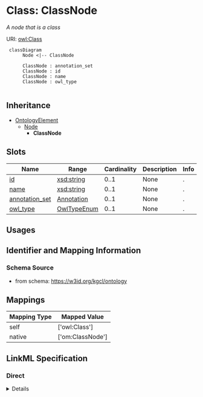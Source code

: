 # Class: ClassNode
_A node that is a class_





URI: [owl:Class](owl:Class)




```mermaid
 classDiagram
      Node <|-- ClassNode
      
      ClassNode : annotation_set
      ClassNode : id
      ClassNode : name
      ClassNode : owl_type
      

```





## Inheritance
* [OntologyElement](OntologyElement.md)
    * [Node](Node.md)
        * **ClassNode**



## Slots

| Name | Range | Cardinality | Description  | Info |
| ---  | --- | --- | --- | --- |
| [id](id.md) | [xsd:string](xsd:string) | 0..1 | None  | . |
| [name](name.md) | [xsd:string](xsd:string) | 0..1 | None  | . |
| [annotation_set](annotation_set.md) | [Annotation](Annotation.md) | 0..1 | None  | . |
| [owl_type](owl_type.md) | [OwlTypeEnum](OwlTypeEnum.md) | 0..1 | None  | . |


## Usages



## Identifier and Mapping Information







### Schema Source


* from schema: https://w3id.org/kgcl/ontology







## Mappings

| Mapping Type | Mapped Value |
| ---  | ---  |
| self | ['owl:Class'] |
| native | ['om:ClassNode'] |


## LinkML Specification

<!-- TODO: investigate https://stackoverflow.com/questions/37606292/how-to-create-tabbed-code-blocks-in-mkdocs-or-sphinx -->

### Direct

<details>
```yaml
name: class node
description: A node that is a class
from_schema: https://w3id.org/kgcl/ontology
aliases:
- concept
is_a: node
class_uri: owl:Class

```
</details>

### Induced

<details>
```yaml
name: class node
description: A node that is a class
from_schema: https://w3id.org/kgcl/ontology
aliases:
- concept
is_a: node
attributes:
  id:
    name: id
    from_schema: https://w3id.org/kgcl/basics
    identifier: true
    alias: id
    owner: class node
    range: string
  name:
    name: name
    from_schema: https://w3id.org/kgcl/ontology
    alias: name
    owner: class node
    range: string
  annotation set:
    name: annotation set
    from_schema: https://w3id.org/kgcl/ontology
    alias: annotation_set
    owner: class node
    range: annotation
  owl type:
    name: owl type
    from_schema: https://w3id.org/kgcl/ontology
    alias: owl_type
    owner: class node
    range: owl_type_enum
class_uri: owl:Class

```
</details>